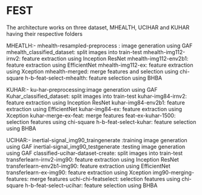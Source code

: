 # FEST
The architecture works on three dataset,
MHEALTH, UCIHAR and KUHAR having their respective folders

MHEATLH:-
mhealth-resampled-preprocess : image generation using GAF
mhealth_classified_dataset: split images into train-test
mhealth-img112-irnv2: feature extraction using Inception ResNet
mhealth-img112-env2b1: feature extraction using EfficientNet
mhealth-img112-ex: feature extraction using Xception
mhealth-merged: merge features and selection using chi-square
h-b-feat-select-mhealth: feature selection using BHBA 


KUHAR:-
ku-har-preprocessing:image generation using GAF
Kuhar_classified_dataset: split images into train-test
kuhar-img84-irnv2: feature extraction using Inception ResNet
kuhar-img84-env2b1: feature extraction using EfficientNet
kuhar-img84-ex: feature extraction using Xception
kuhar-merge-ex-feat: merge features 
feat-ex-kuhar-1500: selection features using chi-square
h-b-feat-select-kuhar: feature selection using BHBA 

UCIHAR:-
inertial-signal_img90_traingenerate :training image generation using GAF
inertial-signal_img90_testgenerate :testing image generation using GAF
classified-ucihar-dataset-create: split images into train-test
transferlearn-irnv2-img90: feature extraction using Inception ResNet
transferlearn-env2b1-img90: feature extraction using EfficientNet
transferlearn-ex-img90: feature extraction using Xception
img90-merging-features: merge features 
uchi-chi-featselect: selection features using chi-square
h-b-feat-select-ucihar: feature selection using BHBA 

